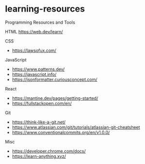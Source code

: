 # learning-resources

Programming Resources and Tools

HTML
https://web.dev/learn/

CSS
- https://lawsofux.com/

JavaScript
- https://www.patterns.dev/
- https://javascript.info/
- https://jsonformatter.curiousconcept.com/

React
- https://mantine.dev/pages/getting-started/
- https://fullstackopen.com/en/

Git
- https://think-like-a-git.net/
- https://www.atlassian.com/git/tutorials/atlassian-git-cheatsheet
- https://www.conventionalcommits.org/en/v1.0.0/

Misc 
- https://developer.chrome.com/docs/
- https://learn-anything.xyz/
